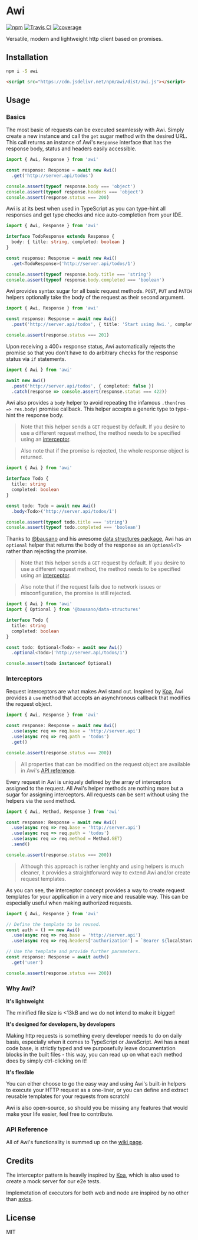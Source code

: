 
# Awi

[![npm](https://badge.fury.io/js/awi.svg)](https://www.npmjs.com/package/awi)
[![Travis CI](https://travis-ci.org/kouks/awi.svg?branch=master)](https://travis-ci.org/kouks/awi)
[![coverage](https://codecov.io/gh/kouks/awi/branch/master/graph/badge.svg)](https://codecov.io/gh/kouks/awi)


Versatile, modern and lightweight http client based on promises.

## Installation

```bash
npm i -S awi
```

```html
<script src="https://cdn.jsdelivr.net/npm/awi/dist/awi.js"></script>
```

## Usage

### Basics

The most basic of requests can be executed seamlessly with Awi. Simply create
a new instance and call the `get` sugar method with the desired URL. This call
returns an instance of Awi's `Response` interface that has the response body,
status and headers easily accessible.

```typescript
import { Awi, Response } from 'awi'

const response: Response = await new Awi()
  .get('http://server.api/todos')

console.assert(typeof response.body === 'object')
console.assert(typeof response.headers === 'object')
console.assert(response.status === 200)
```

Awi is at its best when used in TypeScript as you can type-hint all responses
and get type checks and nice auto-completion from your IDE.

```typescript
import { Awi, Response } from 'awi'

interface TodoResponse extends Response {
  body: { title: string, completed: boolean }
}

const response: Response = await new Awi()
  .get<TodoResponse>('http://server.api/todos/1')

console.assert(typeof response.body.title === 'string')
console.assert(typeof response.body.completed === 'boolean')
```

Awi provides syntax sugar for all basic request methods. `POST`, `PUT` and
`PATCH` helpers optionally take the body of the request as their second
argument.

```typescript
import { Awi, Response } from 'awi'

const response: Response = await new Awi()
  .post('http://server.api/todos', { title: 'Start using Awi.', completed: true })

console.assert(response.status === 201)
```

Upon receiving a 400+ response status, Awi automatically rejects the promise so
that you don't have to do arbitrary checks for the response status via `if`
statements.

```typescript
import { Awi } from 'awi'

await new Awi()
  .post('http://server.api/todos', { completed: false })
  .catch(response => console.assert(response.status === 422))
```

Awi also provides a `body` helper to avoid repeating the infamous
`.then(res => res.body)` promise callback. This helper accepts a generic type
to type-hint the response body.

> Note that this helper sends a `GET` request by default. If you desire to use
> a different request method, the method needs to be specified using
> an [interceptor](#interceptors).

> Also note that if the promise is rejected, the whole response object is
> returned.

```typescript
import { Awi } from 'awi'

interface Todo {
  title: string
  completed: boolean
}

const todo: Todo = await new Awi()
  .body<Todo>('http://server.api/todos/1')

console.assert(typeof todo.title === 'string')
console.assert(typeof todo.completed === 'boolean')
```

Thanks to [@bausano](https://github.com/bausano) and his awesome
[data structures package](https://github.com/bausano/ts-data-structures), Awi
has an `optional` helper that returns the body of the response as an
`Optional<T>` rather than rejecting the promise.

> Note that this helper sends a `GET` request by default. If you desire to use
> a different request method, the method needs to be specified using
> an [interceptor](#interceptors).

> Also note that if the request fails due to network issues or misconfiguration,
> the promise is still rejected.

```typescript
import { Awi } from 'awi'
import { Optional } from '@bausano/data-structures'

interface Todo {
  title: string
  completed: boolean
}

const todo: Optional<Todo> = await new Awi()
  .optional<Todo>('http://server.api/todos/1')

console.assert(todo instanceof Optional)
```

### Interceptors

Request interceptors are what makes Awi stand out. Inspired by
[Koa](https://koajs.com/), Awi provides a `use` method that accepts an
asynchronous callback that modifies the request object.

```typescript
import { Awi, Response } from 'awi'

const response: Response = await new Awi()
  .use(async req => req.base = 'http://server.api')
  .use(async req => req.path = 'todos')
  .get()

console.assert(response.status === 200))
```

> All properties that can be modified on the request object are available in
> Awi's [API reference](https://github.com/kouks/awi/wiki/Request).

Every request in Awi is uniquely defined by the array of interceptors assigned
to the request. All Awi's helper methods are nothing more but a sugar for
assigning interceptors. All requests can be sent without using the helpers via
the `send` method.

```typescript
import { Awi, Method, Response } from 'awi'

const response: Response = await new Awi()
  .use(async req => req.base = 'http://server.api')
  .use(async req => req.path = 'todos')
  .use(async req => req.method = Method.GET)
  .send()

console.assert(response.status === 200))
```

> Although this approach is rather lenghty and using helpers is much cleaner, it
> provides a straightforward way to extend Awi and/or create request templates.

As you can see, the interceptor concept provides a way to create request
templates for your application in a very nice and reusable way. This can be
especially useful when making authorized requests.

```typescript
import { Awi, Response } from 'awi'

// Define the template to be reused.
const auth = () => new Awi()
  .use(async req => req.base = 'http://server.api')
  .use(async req => req.headers['authorization'] = `Bearer ${localStorage.token}`)

// Use the template and provide further parameters.
const response: Response = await auth()
  .get('user')

console.assert(response.status === 200))
```

### Why Awi?

**It's lightweight**

The minified file size is <13kB and we do not intend to make it bigger!

**It's designed for developers, by developers**

Making http requests is something every developer needs to do on daily basis,
especially when it comes to TypeScript or JavaScript. Awi has a neat code base,
is strictly typed and we purposefully leave documentation blocks in the built
files - this way, you can read up on what each method does by simply
ctrl-clicking on it!

**It's flexible**

You can either choose to go the easy way and using Awi's built-in helpers to
execute your HTTP request as a one-liner, or you can define and extract reusable
templates for your requests from scratch!

Awi is also open-source, so should you be missing any features that would make
your life easier, feel free to contribute.

### API Reference

All of Awi's functionality is summed up on the
[wiki page](https://github.com/kouks/awi/wiki/API-Reference).

## Credits

The interceptor pattern is heavily inspired by [Koa](https://koajs.com/), which
is also used to create a mock server for our e2e tests.

Implemetation of executors for both web and node are inspired by no other than
[axios](https://github.com/axios/axios).

## License

MIT
